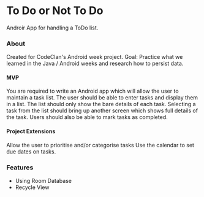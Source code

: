 <h1>To Do or Not To Do</h1>
<p>Androir App for handling a ToDo list.</p>
<h3>About</h3>
<p>Created for CodeClan's Android week project.
Goal: Practice what we learned in the Java / Android weeks and research how to persist data.

<h4>MVP</h4>

You are required to write an Android app which will allow the user to maintain a task list. The user should be able to enter tasks and display them in a list. The list should only show the bare details of each task. Selecting a task from the list should bring up another screen which shows full details of the task. Users should also be able to mark tasks as completed.

<h4>Project Extensions</h4>

Allow the user to prioritise and/or categorise tasks
Use the calendar to set due dates on tasks.
<h3>Features</h3>
<ul>
  <li>Using Room Database</li>
  <li>Recycle View</li>

</ul>
